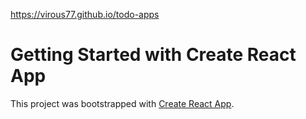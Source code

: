 https://virous77.github.io/todo-apps

# Getting Started with Create React App

This project was bootstrapped with [Create React App](https://github.com/facebook/create-react-app).


